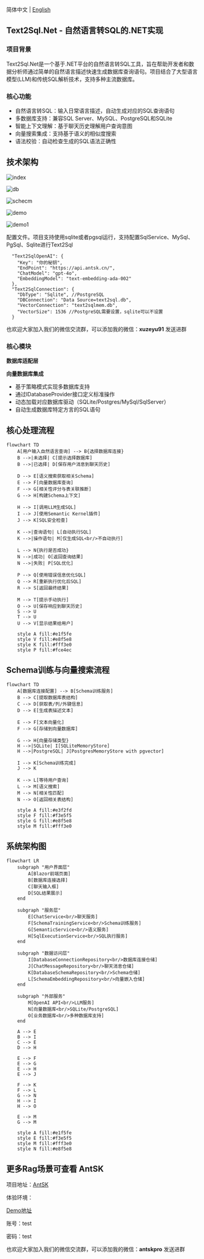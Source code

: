 简体中文 | [English](./README.en.md) 

## Text2Sql.Net - 自然语言转SQL的.NET实现

### 项目背景
Text2Sql.Net是一个基于.NET平台的自然语言转SQL工具，旨在帮助开发者和数据分析师通过简单的自然语言描述快速生成数据库查询语句。项目结合了大型语言模型(LLM)和传统SQL解析技术，支持多种主流数据库。

### 核心功能
- 自然语言转SQL：输入日常语言描述，自动生成对应的SQL查询语句
- 多数据库支持：兼容SQL Server、MySQL、PostgreSQL和SQLite
- 智能上下文理解：基于聊天历史理解用户查询意图
- 向量搜索集成：支持基于语义的相似度搜索
- 语法校验：自动检查生成的SQL语法正确性

## 技术架构

![index](https://github.com/AIDotNet/Text2Sql.Net/blob/main/doc/index.png?raw=true)

![db](https://github.com/AIDotNet/Text2Sql.Net/blob/main/doc/db.png?raw=true)

![schecm](https://github.com/AIDotNet/Text2Sql.Net/blob/main/doc/schecm.png?raw=true)

![demo](https://github.com/AIDotNet/Text2Sql.Net/blob/main/doc/demo.png?raw=true)

![demo1](https://github.com/AIDotNet/Text2Sql.Net/blob/main/doc/demo1.png?raw=true)

配置文件。项目支持使用sqlite或者pgsql运行，支持配置SqlService、MySql、PgSql、Sqlite进行Text2Sql 
```
  "Text2SqlOpenAI": {
    "Key": "你的秘钥",
    "EndPoint": "https://api.antsk.cn/",
    "ChatModel": "gpt-4o",
    "EmbeddingModel": "text-embedding-ada-002"
  },
  "Text2SqlConnection": {
    "DbType": "Sqlite", //PostgreSQL
    "DBConnection": "Data Source=text2sql.db",
    "VectorConnection": "text2sqlmem.db",
    "VectorSize": 1536 //PostgreSQL需要设置，sqlite可以不设置
  }
```

也欢迎大家加入我们的微信交流群，可以添加我的微信：**xuzeyu91** 发送进群

### 核心模块
 **数据库适配层**

 **向量数据库集成**
   - 基于策略模式实现多数据库支持
   - 通过IDatabaseProvider接口定义标准操作
   - 动态加载对应数据库驱动（SQLite/Postgres/MySql/SqlServer）
   - 自动生成数据库特定方言的SQL语句

## 核心处理流程
```mermaid
flowchart TD
    A[用户输入自然语言查询] --> B{选择数据库连接}
    B -->|未选择| C[提示选择数据库]
    B -->|已选择| D[保存用户消息到聊天历史]
    
    D --> E[语义搜索获取相关Schema]
    E --> F[向量数据库查询]
    F --> G[相关性评分与表关联推断]
    G --> H[构建Schema上下文]
    
    H --> I[调用LLM生成SQL]
    I --> J[使用Semantic Kernel插件]
    J --> K[SQL安全检查]
    
    K -->|查询语句| L[自动执行SQL]
    K -->|操作语句| M[仅生成SQL<br/>不自动执行]
    
    L --> N{执行是否成功}
    N -->|成功| O[返回查询结果]
    N -->|失败| P[SQL优化]
    
    P --> Q[使用错误信息优化SQL]
    Q --> R[重新执行优化后SQL]
    R --> S[返回最终结果]
    
    M --> T[提示手动执行]
    O --> U[保存响应到聊天历史]
    S --> U
    T --> U
    U --> V[显示结果给用户]
    
    style A fill:#e1f5fe
    style V fill:#e8f5e8
    style K fill:#fff3e0
    style P fill:#fce4ec
```

## Schema训练与向量搜索流程
```mermaid
flowchart TD
    A[数据库连接配置] --> B[Schema训练服务]
    B --> C[提取数据库表结构]
    C --> D[获取表/列/外键信息]
    D --> E[生成表描述文本]
    
    E --> F[文本向量化]
    F --> G[存储到向量数据库]
    
    G --> H{向量存储类型}
    H -->|SQLite| I[SQLiteMemoryStore]
    H -->|PostgreSQL| J[PostgresMemoryStore with pgvector]
    
    I --> K[Schema训练完成]
    J --> K
    
    K --> L[等待用户查询]
    L --> M[语义搜索]
    M --> N[相关性匹配]
    N --> O[返回相关表结构]
    
    style A fill:#e3f2fd
    style F fill:#f3e5f5
    style G fill:#e8f5e8
    style M fill:#fff3e0
```

## 系统架构图
```mermaid
flowchart LR
    subgraph "用户界面层"
        A[Blazor前端页面]
        B[数据库连接选择]
        C[聊天输入框]
        D[SQL结果展示]
    end
    
    subgraph "服务层"
        E[ChatService<br/>聊天服务]
        F[SchemaTrainingService<br/>Schema训练服务]
        G[SemanticService<br/>语义服务]
        H[SqlExecutionService<br/>SQL执行服务]
    end
    
    subgraph "数据访问层"
        I[DatabaseConnectionRepository<br/>数据库连接仓储]
        J[ChatMessageRepository<br/>聊天消息仓储]
        K[DatabaseSchemaRepository<br/>Schema仓储]
        L[SchemaEmbeddingRepository<br/>向量嵌入仓储]
    end
    
    subgraph "外部服务"
        M[OpenAI API<br/>LLM服务]
        N[向量数据库<br/>SQLite/PostgreSQL]
        O[业务数据库<br/>多种数据库支持]
    end
    
    A --> E
    B --> I
    C --> E
    D --> H
    
    E --> F
    E --> G
    E --> H
    E --> J
    
    F --> K
    F --> L
    G --> N
    H --> I
    H --> O
    
    E --> M
    G --> M
    
    style A fill:#e1f5fe
    style E fill:#f3e5f5
    style M fill:#fff3e0
    style N fill:#e8f5e8
```

## 更多Rag场景可查看 AntSK
项目地址：[AntSK](https://github.com/AIDotNet/AntSK)

体验环境：

[Demo地址](https://demo.antsk.cn)

账号：test

密码：test


也欢迎大家加入我们的微信交流群，可以添加我的微信：**antskpro** 发送进群
